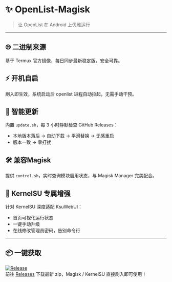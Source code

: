 # ✨ OpenList-Magisk  
> 让 OpenList 在 Android 上优雅运行

---

## 🌐 二进制来源  
基于 Termux 官方镜像，每日同步最新稳定版，安全可靠。

## ⚡ 开机自启  
刷入即生效，系统启动后 openlist 进程自动拉起，无需手动干预。

## 🔄 智能更新  
内置 `update.sh`，每 3 小时静默检查 GitHub Releases：  
- 本地版本落后 → 自动下载 → 平滑替换 → 无感重启  
- 版本一致 → 零打扰

## 🛠 兼容Magisk  
提供 `control.sh`，实时查询模块启用状态，与 Magisk Manager 完美配合。

## 🚀 KernelSU 专属增强  
针对 KernelSU 深度适配 KsuWebUI：  
- 首页可视化运行状态  
- 一键手动升级  
- 在线修改管理员密码，告别命令行

---

## 📦 一键获取  
[![Release](https://img.shields.io/github/v/release/你的用户名/OpenList-magisk?color=ff69b4&logo=github)](https://github.com/Lxapk/OpenList-magisk/releases/latest)  
前往 [Releases](https://github.com/Lxapk/OpenList-magisk/releases/latest) 下载最新 zip，Magisk / KernelSU 直接刷入即可使用！
